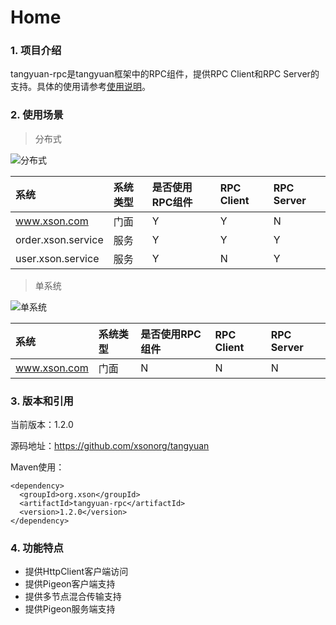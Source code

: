 # Home

### 1. 项目介绍

tangyuan-rpc是tangyuan框架中的RPC组件，提供RPC Client和RPC Server的支持。具体的使用请参考[使用说明](usage.html)。

### 2. 使用场景

> 分布式

![分布式](images/01.png)

| 系统 | 系统类型 | 是否使用RPC组件 | RPC Client | RPC Server |
| :-- | :--| :-- | :-- | :-- |
| www.xson.com | 门面 | Y | Y | N |
| order.xson.service | 服务 | Y | Y | Y |
| user.xson.service | 服务 | Y | N | Y |

> 单系统

![单系统](images/02.png)

| 系统 | 系统类型 | 是否使用RPC组件 | RPC Client | RPC Server |
| :-- | :--| :-- | :-- | :-- |
| www.xson.com | 门面 | N | N | N |

### 3. 版本和引用

当前版本：1.2.0

源码地址：<https://github.com/xsonorg/tangyuan>

Maven使用：

	<dependency>
	  <groupId>org.xson</groupId>
	  <artifactId>tangyuan-rpc</artifactId>
	  <version>1.2.0</version>
	</dependency>

### 4. 功能特点

- 提供HttpClient客户端访问
- 提供Pigeon客户端支持
- 提供多节点混合传输支持
- 提供Pigeon服务端支持
